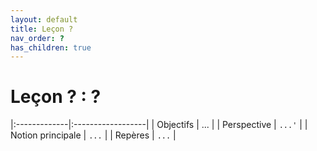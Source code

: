 ```yaml
---
layout: default
title: Leçon ?
nav_order: ?
has_children: true
---
```


# Leçon ? : ?

|:-------------|:------------------|
| Objectifs           | ... | 
| Perspective           | `...'` | 
| Notion principale | `...`   | 
| Repères           | `...` | 